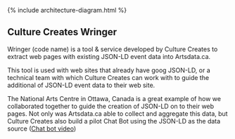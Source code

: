 
{% include architecture-diagram.html %}

Culture Creates Wringer
--------------

Wringer (code name) is a tool & service developed by Culture Creates to extract web pages with existing JSON-LD event data into Artsdata.ca.

This tool is used with web sites that already have goog JSON-LD, or a technical team with which Culture Creates can work with to guide the additional of JSON-LD event data to their web site.

The National Arts Centre in Ottawa, Canada is a great example of how we collaborated together to guide the creation of JSON-LD on to their web pages.  Not only was Artsdata.ca able to collect and aggregate this data, but Culture Creates also build a pilot Chat Bot using the JSON-LD as the data source ([Chat bot video](https://youtu.be/WalOgD41kDE))